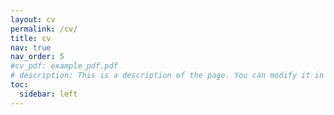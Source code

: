 ```yaml
---
layout: cv
permalink: /cv/
title: cv
nav: true
nav_order: 5
#cv_pdf: example_pdf.pdf
# description: This is a description of the page. You can modify it in '_pages/cv.md'. You can also change or remove the top pdf download button.
toc:
  sidebar: left
---
```

